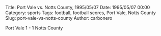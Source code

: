 Title: Port Vale vs. Notts County, 1995/05/07
Date: 1995/05/07 00:00
Category: sports
Tags: football, football scores, Port Vale, Notts County
Slug: port-vale-vs-notts-county
Author: carbonero


Port Vale 1 - 1 Notts County
